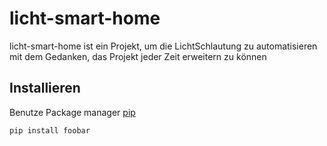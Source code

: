 # licht-smart-home

licht-smart-home ist ein Projekt, um die LichtSchlautung zu
automatisieren mit dem Gedanken, das Projekt jeder Zeit erweitern zu können

## Installieren

Benutze Package manager [pip](https://pip.pypa.io/en/stable/)

```commandline
pip install foobar
```